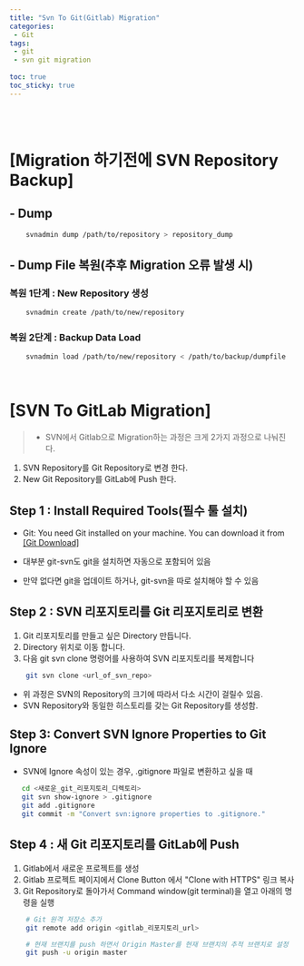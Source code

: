 ```yaml
---
title: "Svn To Git(Gitlab) Migration"
categories:
 - Git
tags:
 - git
 - svn git migration
 
toc: true
toc_sticky: true
---
```

<br><br>

# **[Migration 하기전에 SVN Repository Backup]**
## - Dump
```bash
    svnadmin dump /path/to/repository > repository_dump
```

## - Dump File 복원(추후 Migration 오류 발생 시)
### 복원 1단계 : New Repository 생성
```bash
    svnadmin create /path/to/new/repository
```
### 복원 2단계 : Backup Data Load
```bash
    svnadmin load /path/to/new/repository < /path/to/backup/dumpfile
```
<br>

# **[SVN To GitLab Migration]**
> - SVN에서 Gitlab으로 Migration하는 과정은 크게 2가지 과정으로 나눠진다.

1. SVN Repository를 Git Repository로 변경 한다.
2. New Git Repository를 GitLab에 Push 한다.

## Step 1 : Install Required Tools(필수 툴 설치)
- Git: You need Git installed on your machine. You can download it from [[Git Download]](https://git-scm.com/downloads)

- 대부분 git-svn도 git을 설치하면 자동으로 포함되어 있음
- 만약 없다면 git을 업데이트 하거나, git-svn을 따로 설치해야 할 수 있음

## Step 2 : SVN 리포지토리를 Git 리포지토리로 변환
1.  Git 리포지토리를 만들고 싶은 Directory 만듭니다.
2.  Directory 위치로 이동 합니다.
3.  다음 git svn clone 명령어를 사용하여 SVN 리포지토리를 복제합니다
```bash
    git svn clone <url_of_svn_repo>
```

- 위 과정은 SVN의 Repository의 크기에 따라서 다소 시간이 걸릴수 있음.
- SVN Repository와 동일한 히스토리를 갖는 Git Repository를 생성함.

## Step 3: Convert SVN Ignore Properties to Git Ignore
- SVN에 Ignore 속성이 있는 경우, .gitignore 파일로 변환하고 싶을 때
```bash
   cd <새로운_git_리포지토리_디렉토리>
   git svn show-ignore > .gitignore
   git add .gitignore
   git commit -m "Convert svn:ignore properties to .gitignore."
```

## Step 4 : 새 Git 리포지토리를 GitLab에 Push
1. Gitlab에서 새로운 프로젝트를 생성
2. Gitlab 프로젝트 페이지에서 Clone Button 에서 "Clone with HTTPS" 링크 복사
3. Git Repository로 돌아가서 Command window(git terminal)을 열고 아래의 명령을 실행
```bash
    # Git 원격 저장소 추가
    git remote add origin <gitlab_리포지토리_url>

    # 현재 브랜치를 push 하면서 Origin Master를 현재 브랜치의 추적 브랜치로 설정
    git push -u origin master
```